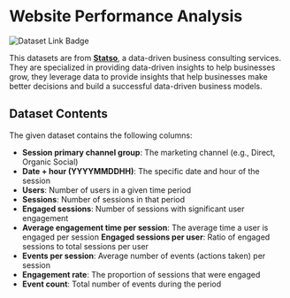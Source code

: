# Website Performance Analysis

![Dataset Link Badge](https://img.shields.io/badge/dataset_link-website_performance_analysis-%23FFF8C9?style=for-the-badge)

This datasets are from **[Statso](https://statso.io/)**, a data-driven business consulting services. They are specialized in providing data-driven insights to help businesses grow, they leverage data to provide insights that help businesses make better decisions and build a successful data-driven business models.

## Dataset Contents

The given dataset contains the following columns:

- **Session primary channel group**: The marketing channel (e.g., Direct, Organic Social)
- **Date + hour (YYYYMMDDHH)**: The specific date and hour of the session
- **Users**: Number of users in a given time period
- **Sessions**: Number of sessions in that period
- **Engaged sessions**: Number of sessions with significant user engagement
- **Average engagement time per session**: The average time a user is engaged per session
  **Engaged sessions per user**: Ratio of engaged sessions to total sessions per user
- **Events per session**: Average number of events (actions taken) per session
- **Engagement rate**: The proportion of sessions that were engaged
- **Event count**: Total number of events during the period
